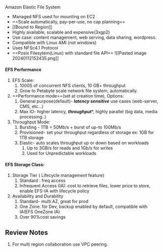 Amazon Elastic File System
- Managed NFS used for mounting on EC2
- ==Scale automatically, pay-per-use, no cap planning==
- [[Bound to Region]] 
- Highly available, scalable and expensive(3xgp2)
- Use case: content management, web serving, data sharing, wordpress.
- Compatible with Linux AMI (not windows)
- Uses NFSc4.1 Protocol
- ==Posix Filesytem(Linux) with standard file API==
![[Pasted image 20240112152435.png]] 

#### EFS Performance
1. EFS Scale:
	1. 1000S of concurrent NFS clients, 10 GB+ throughput
	2. Grow to Petabyte scale network file system, automatically.
2. ==Performance mode==(set at creation time), Options:
	1. General purpose(default)- ***latency sensitive*** use cases (web-server, CMS, etc...)
	2. Max IO- higher latency, ***throughput****, highly parallel (big data, media processing..)
3. Throughput Mode:
	1. Bursting - 1TB = 50Mb/s + burst of up-to 100Mb/s
	2. Provisioned- set your throughput regardless of storage ex: 1GB for 1TB storage
	3. Elastic- auto scales throughput up or down based on workloads
		1. Up to 3GB/s for reads and 1Gb/s for writes 
		2. Used for Unpredictable workloads

#### EFS Storage Class:
1. Storage Tier ( Lifecycle management feature)
	1. Standard : freq access
	2. Infrequent Access (IA): cost to retrieve files, lower price to store, enable EFS-IA with lifecycle policy
2. Availability and Durability
	1. Standard- multi AZ, great for prod
	2. One Zone: for Dev, backup enabled by default, compatible with IA(EFS OneZone IA)
	3. Over 90%cost savings

## Review Notes
1. For multi region collaboration use VPC peering.